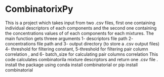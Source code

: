 # CombinatorixPy
This is a project which takes input from two .csv files, first one containing individual descriptors of each components and the second one containing the concentrations values of of each components for each mixtures.
The main function gets threee arguments  1- descriptors file path 2- concentrations file path and 3- output directory (to store a .csv output files) 4- threshold for filtering constant, 5-threshold for filtering pair column correlation ,  and 6- batch_size for calculating pair columns correlation
This code calculates  combinatorila mixture descriptors and return one .csv file . 
install the package using conda install  combinatorial  or pip install combinatorial
